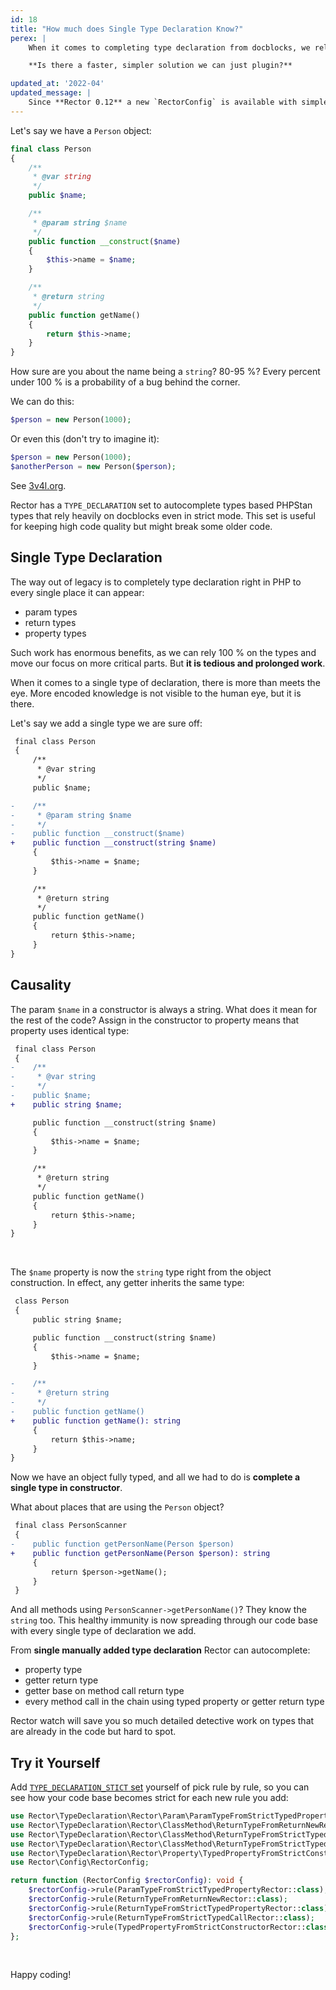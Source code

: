 ```yaml
---
id: 18
title: "How much does Single Type Declaration Know?"
perex: |
    When it comes to completing type declaration from docblocks, we rely on trust and hopes in commented code. One way out of is [dynamic analysis](https://tomasvotruba.com/blog/2019/11/11/from-0-doc-types-to-full-type-declaration-with-dynamic-analysis/) that works with real data that enter the method. But we have to log it, wait for it, and update our codebase based on logged data.

    **Is there a faster, simpler solution we can just plugin?**

updated_at: '2022-04'
updated_message: |
    Since **Rector 0.12** a new `RectorConfig` is available with simpler and easier to use config methods.
---
```


Let's say we have a `Person` object:

```php
final class Person
{
    /**
     * @var string
     */
    public $name;

    /**
     * @param string $name
     */
    public function __construct($name)
    {
        $this->name = $name;
    }

    /**
     * @return string
     */
    public function getName()
    {
        return $this->name;
    }
}
```

How sure are you about the name being a `string`? 80-95 %? Every percent under 100 % is a probability of a bug behind the corner.

We can do this:

```php
$person = new Person(1000);
```

Or even this (don't try to imagine it):

```php
$person = new Person(1000);
$anotherPerson = new Person($person);
```

See [3v4l.org](https://3v4l.org/Of6KU).

Rector has a `TYPE_DECLARATION` set to autocomplete types based PHPStan types that rely heavily on docblocks even in strict mode. This set is useful for keeping high code quality but might break some older code.

## Single Type Declaration

The way out of legacy is to completely type declaration right in PHP to every single place it can appear:

- param types
- return types
- property types

Such work has enormous benefits, as we can rely 100 % on the types and move our focus on more critical parts. But **it is tedious and prolonged work**.

When it comes to a single type of declaration, there is more than meets the eye. More encoded knowledge is not visible to the human eye, but it is there.

Let's say we add a single type we are sure off:

```diff
 final class Person
 {
     /**
      * @var string
      */
     public $name;

-    /**
-     * @param string $name
-     */
-    public function __construct($name)
+    public function __construct(string $name)
     {
         $this->name = $name;
     }

     /**
      * @return string
      */
     public function getName()
     {
         return $this->name;
     }
}
```


## Causality

The param `$name` in a constructor is always a string. What does it mean for the rest of the code? Assign in the constructor to property means that property uses identical type:

```diff
 final class Person
 {
-    /**
-     * @var string
-     */
-    public $name;
+    public string $name;

     public function __construct(string $name)
     {
         $this->name = $name;
     }

     /**
      * @return string
      */
     public function getName()
     {
         return $this->name;
     }
}
```

<br>

The `$name` property is now the `string` type right from the object construction. In effect, any getter inherits the same type:

```diff
 class Person
 {
     public string $name;

     public function __construct(string $name)
     {
         $this->name = $name;
     }

-    /**
-     * @return string
-     */
-    public function getName()
+    public function getName(): string
     {
         return $this->name;
     }
}
```

Now we have an object fully typed, and all we had to do is **complete a single type in constructor**.

What about places that are using the `Person` object?

```diff
 final class PersonScanner
 {
-    public function getPersonName(Person $person)
+    public function getPersonName(Person $person): string
     {
         return $person->getName();
     }
 }
```

And all methods using `PersonScanner->getPersonName()`? They know the  `string` too. This healthy immunity is now spreading through our code base with every single type of declaration we add.

From **single manually added type declaration** Rector can autocomplete:

- property type
- getter return type
- getter base on method call return type
- every method call in the chain using typed property or getter return type

Rector watch will save you so much detailed detective work on types that are already in the code but hard to spot.

## Try it Yourself

Add [`TYPE_DECLARATION_STICT` set](https://github.com/rectorphp/rector/blob/master/config/set/type-declaration-strict.php) yourself of pick rule by rule, so you can see how your code base becomes strict for each new rule you add:

```php
use Rector\TypeDeclaration\Rector\Param\ParamTypeFromStrictTypedPropertyRector;
use Rector\TypeDeclaration\Rector\ClassMethod\ReturnTypeFromReturnNewRector;
use Rector\TypeDeclaration\Rector\ClassMethod\ReturnTypeFromStrictTypedCallRector;
use Rector\TypeDeclaration\Rector\ClassMethod\ReturnTypeFromStrictTypedPropertyRector;
use Rector\TypeDeclaration\Rector\Property\TypedPropertyFromStrictConstructorRector;
use Rector\Config\RectorConfig;

return function (RectorConfig $rectorConfig): void {
    $rectorConfig->rule(ParamTypeFromStrictTypedPropertyRector::class);
    $rectorConfig->rule(ReturnTypeFromReturnNewRector::class);
    $rectorConfig->rule(ReturnTypeFromStrictTypedPropertyRector::class);
    $rectorConfig->rule(ReturnTypeFromStrictTypedCallRector::class);
    $rectorConfig->rule(TypedPropertyFromStrictConstructorRector::class);
};
```

<br>

Happy coding!
